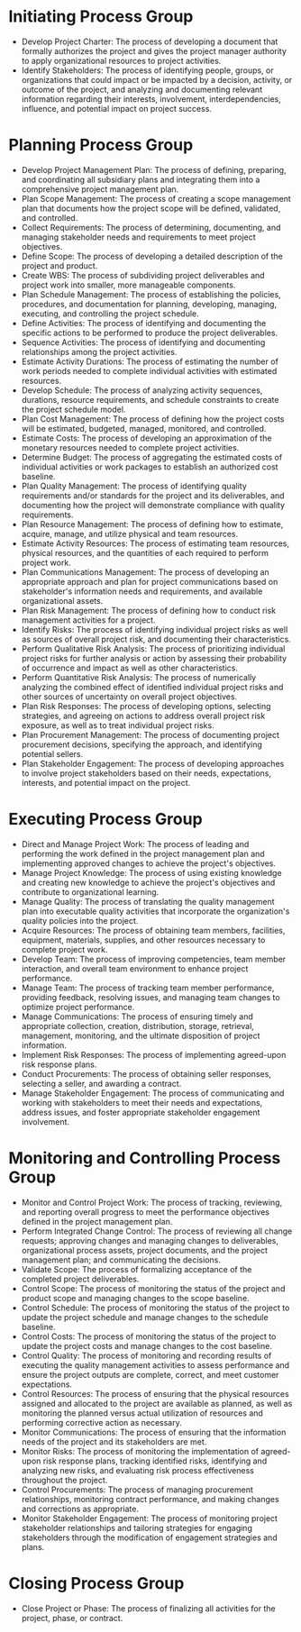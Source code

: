 # Initiating Process Group

- Develop Project Charter: The process of developing a document that formally authorizes the project and gives the project manager authority to apply organizational resources to project activities.
- Identify Stakeholders: The process of identifying people, groups, or organizations that could impact or be impacted by a decision, activity, or outcome of the project, and analyzing and documenting relevant information regarding their interests, involvement, interdependencies, influence, and potential impact on project success.
# Planning Process Group

- Develop Project Management Plan: The process of defining, preparing, and coordinating all subsidiary plans and integrating them into a comprehensive project management plan.
- Plan Scope Management: The process of creating a scope management plan that documents how the project scope will be defined, validated, and controlled.
- Collect Requirements: The process of determining, documenting, and managing stakeholder needs and requirements to meet project objectives.
- Define Scope: The process of developing a detailed description of the project and product.
- Create WBS: The process of subdividing project deliverables and project work into smaller, more manageable components.
- Plan Schedule Management: The process of establishing the policies, procedures, and documentation for planning, developing, managing, executing, and controlling the project schedule.
- Define Activities: The process of identifying and documenting the specific actions to be performed to produce the project deliverables.
- Sequence Activities: The process of identifying and documenting relationships among the project activities.
- Estimate Activity Durations: The process of estimating the number of work periods needed to complete individual activities with estimated resources.
- Develop Schedule: The process of analyzing activity sequences, durations, resource requirements, and schedule constraints to create the project schedule model.
- Plan Cost Management: The process of defining how the project costs will be estimated, budgeted, managed, monitored, and controlled.
- Estimate Costs: The process of developing an approximation of the monetary resources needed to complete project activities.
- Determine Budget: The process of aggregating the estimated costs of individual activities or work packages to establish an authorized cost baseline.
- Plan Quality Management: The process of identifying quality requirements and/or standards for the project and its deliverables, and documenting how the project will demonstrate compliance with quality requirements.
- Plan Resource Management: The process of defining how to estimate, acquire, manage, and utilize physical and team resources.
- Estimate Activity Resources: The process of estimating team resources, physical resources, and the quantities of each required to perform project work.
- Plan Communications Management: The process of developing an appropriate approach and plan for project communications based on stakeholder's information needs and requirements, and available organizational assets.
- Plan Risk Management: The process of defining how to conduct risk management activities for a project.
- Identify Risks: The process of identifying individual project risks as well as sources of overall project risk, and documenting their characteristics.
- Perform Qualitative Risk Analysis: The process of prioritizing individual project risks for further analysis or action by assessing their probability of occurrence and impact as well as other characteristics.
- Perform Quantitative Risk Analysis: The process of numerically analyzing the combined effect of identified individual project risks and other sources of uncertainty on overall project objectives.
- Plan Risk Responses: The process of developing options, selecting strategies, and agreeing on actions to address overall project risk exposure, as well as to treat individual project risks.
- Plan Procurement Management: The process of documenting project procurement decisions, specifying the approach, and identifying potential sellers.
- Plan Stakeholder Engagement: The process of developing approaches to involve project stakeholders based on their needs, expectations, interests, and potential impact on the project.
# Executing Process Group

- Direct and Manage Project Work: The process of leading and performing the work defined in the project management plan and implementing approved changes to achieve the project's objectives.
- Manage Project Knowledge: The process of using existing knowledge and creating new knowledge to achieve the project's objectives and contribute to organizational learning.
- Manage Quality: The process of translating the quality management plan into executable quality activities that incorporate the organization's quality policies into the project.
- Acquire Resources: The process of obtaining team members, facilities, equipment, materials, supplies, and other resources necessary to complete project work.
- Develop Team: The process of improving competencies, team member interaction, and overall team environment to enhance project performance.
- Manage Team: The process of tracking team member performance, providing feedback, resolving issues, and managing team changes to optimize project performance.
- Manage Communications: The process of ensuring timely and appropriate collection, creation, distribution, storage, retrieval, management, monitoring, and the ultimate disposition of project information.
- Implement Risk Responses: The process of implementing agreed-upon risk response plans.
- Conduct Procurements: The process of obtaining seller responses, selecting a seller, and awarding a contract.
- Manage Stakeholder Engagement: The process of communicating and working with stakeholders to meet their needs and expectations, address issues, and foster appropriate stakeholder engagement involvement.
# Monitoring and Controlling Process Group

- Monitor and Control Project Work: The process of tracking, reviewing, and reporting overall progress to meet the performance objectives defined in the project management plan.
- Perform Integrated Change Control: The process of reviewing all change requests; approving changes and managing changes to deliverables, organizational process assets, project documents, and the project management plan; and communicating the decisions.
- Validate Scope: The process of formalizing acceptance of the completed project deliverables.
- Control Scope: The process of monitoring the status of the project and product scope and managing changes to the scope baseline.
- Control Schedule: The process of monitoring the status of the project to update the project schedule and manage changes to the schedule baseline.
- Control Costs: The process of monitoring the status of the project to update the project costs and manage changes to the cost baseline.
- Control Quality: The process of monitoring and recording results of executing the quality management activities to assess performance and ensure the project outputs are complete, correct, and meet customer expectations.
- Control Resources: The process of ensuring that the physical resources assigned and allocated to the project are available as planned, as well as monitoring the planned versus actual utilization of resources and performing corrective action as necessary.
- Monitor Communications: The process of ensuring that the information needs of the project and its stakeholders are met.
- Monitor Risks: The process of monitoring the implementation of agreed-upon risk response plans, tracking identified risks, identifying and analyzing new risks, and evaluating risk process effectiveness throughout the project.
- Control Procurements: The process of managing procurement relationships, monitoring contract performance, and making changes and corrections as appropriate.
- Monitor Stakeholder Engagement: The process of monitoring project stakeholder relationships and tailoring strategies for engaging stakeholders through the modification of engagement strategies and plans.
# Closing Process Group

- Close Project or Phase: The process of finalizing all activities for the project, phase, or contract.
